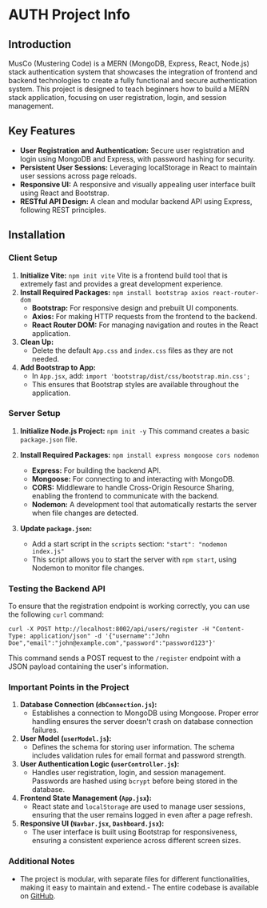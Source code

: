 # AUTH Project Info

## Introduction

MusCo (Mustering Code) is a MERN (MongoDB, Express, React, Node.js) stack authentication system that showcases the integration of frontend and backend technologies to create a fully functional and secure authentication system. This project is designed to teach beginners how to build a MERN stack application, focusing on user registration, login, and session management.

## Key Features

- **User Registration and Authentication:** Secure user registration and login using MongoDB and Express, with password hashing for security.
- **Persistent User Sessions:** Leveraging localStorage in React to maintain user sessions across page reloads.
- **Responsive UI:** A responsive and visually appealing user interface built using React and Bootstrap.
- **RESTful API Design:** A clean and modular backend API using Express, following REST principles.

## Installation

### Client Setup

1. **Initialize Vite:**
   `npm init vite`
   Vite is a frontend build tool that is extremely fast and provides a great development experience.
2. **Install Required Packages:**
   `npm install bootstrap axios react-router-dom`
   - **Bootstrap:** For responsive design and prebuilt UI components.
   - **Axios:** For making HTTP requests from the frontend to the backend.
   - **React Router DOM:** For managing navigation and routes in the React application.
3. **Clean Up:**
   - Delete the default `App.css` and `index.css` files as they are not needed.
4. **Add Bootstrap to App:**
   - In `App.jsx`, add:
     `import 'bootstrap/dist/css/bootstrap.min.css';`
   - This ensures that Bootstrap styles are available throughout the application.

### Server Setup

1. **Initialize Node.js Project:**
   `npm init -y`
   This command creates a basic `package.json` file.

2. **Install Required Packages:**
   `npm install express mongoose cors nodemon`

   - **Express:** For building the backend API.
   - **Mongoose:** For connecting to and interacting with MongoDB.
   - **CORS:** Middleware to handle Cross-Origin Resource Sharing, enabling the frontend to communicate with the backend.
   - **Nodemon:** A development tool that automatically restarts the server when file changes are detected.

3. **Update `package.json`:**
   - Add a start script in the `scripts` section:
     `"start": "nodemon index.js"`
   - This script allows you to start the server with `npm start`, using Nodemon to monitor file changes.

### Testing the Backend API

To ensure that the registration endpoint is working correctly, you can use the following `curl` command:

`curl -X POST http://localhost:8002/api/users/register -H "Content-Type: application/json" -d '{"username":"John Doe","email":"john@example.com","password":"password123"}'`

This command sends a POST request to the `/register` endpoint with a JSON payload containing the user's information.

### Important Points in the Project

1. **Database Connection (`dbConnection.js`):**
   - Establishes a connection to MongoDB using Mongoose. Proper error handling ensures the server doesn't crash on database connection failures.
2. **User Model (`userModel.js`):**
   - Defines the schema for storing user information. The schema includes validation rules for email format and password strength.
3. **User Authentication Logic (`userController.js`):**
   - Handles user registration, login, and session management. Passwords are hashed using `bcrypt` before being stored in the database.
4. **Frontend State Management (`App.jsx`):**
   - React state and `localStorage` are used to manage user sessions, ensuring that the user remains logged in even after a page refresh.
5. **Responsive UI (`Navbar.jsx`, `Dashboard.jsx`):**
   - The user interface is built using Bootstrap for responsiveness, ensuring a consistent experience across different screen sizes.

### Additional Notes

- The project is modular, with separate files for different functionalities, making it easy to maintain and extend.- The entire codebase is available on [GitHub](https://github.com/mcc1461/auth).
